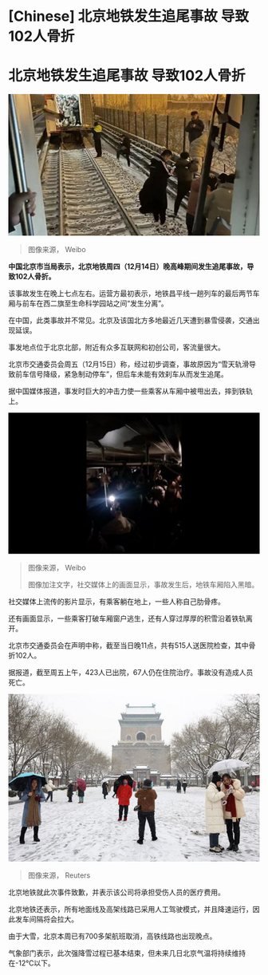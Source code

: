 # [Chinese] 北京地铁发生追尾事故 导致102人骨折

#  北京地铁发生追尾事故 导致102人骨折


![View of the tracks from one of the carriages that broke away from the train](_132059041_1bd5a112-43fa-4211-bce3-a5bc284fdfaa.jpg)

> 图像来源，  Weibo

**中国北京市当局表示，北京地铁周四（12月14日）晚高峰期间发生追尾事故，导致102人骨折。**

该事故发生在晚上七点左右。运营方最初表示，地铁昌平线一趟列车的最后两节车厢与前车在西二旗至生命科学园站之间“发生分离”。

在中国，此类事故并不常见。北京及该国北方多地最近几天遭到暴雪侵袭，交通出现延误。

事发地点位于北京北部，附近有众多互联网和初创公司，客流量很大。

北京市交通委员会周五（12月15日）称，经过初步调查，事故原因为“雪天轨滑导致前车信号降级，紧急制动停车”，但后车未能有效刹车从而发生追尾。

据中国媒体报道，事发时巨大的冲击力使一些乘客从车厢中被甩出去，摔到铁轨上。

![社交媒体上的画面显示，事故发生后，地铁车厢陷入黑暗。](_132059090_microsoftteams-image-1.png)

> 图像来源，  Weibo
>
> 图像加注文字，社交媒体上的画面显示，事故发生后，地铁车厢陷入黑暗。

社交媒体上流传的影片显示，有乘客躺在地上，一些人称自己肋骨疼。

还有画面显示，一些乘客打破车厢窗户逃生，还有人穿过厚厚的积雪沿着铁轨离开。

北京市交通委员会在声明中称，截至当日晚11点，共有515人送医院检查，其中骨折102人。

据报道，截至周五上午，423人已出院，67人仍在住院治疗。事故没有造成人员死亡。

![北京最近几天遭到暴雪侵袭。](_132060461_2023-12-13t081620z_1823368238_rc27w4axxgk1_rtrmadp_3_asia-weather-china-snow.jpg)

> 图像来源，  Reuters

北京地铁就此次事件致歉，并表示该公司将承担受伤人员的医疗费用。

北京地铁还表示，所有地面线及高架线路已采用人工驾驶模式，并且降速运行，因此发车间隔将会拉大。

由于大雪，北京本周已有700多架航班取消，高铁线路也出现晚点。

气象部门表示，此次强降雪过程已基本结束，但未来几日北京气温将持续维持在-12℃以下。



